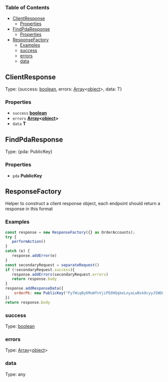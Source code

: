 <!-- Generated by documentation.js. Update this documentation by updating the source code. -->

### Table of Contents

*   [ClientResponse][1]
    *   [Properties][2]
*   [FindPdaResponse][3]
    *   [Properties][4]
*   [ResponseFactory][5]
    *   [Examples][6]
    *   [success][7]
    *   [errors][8]
    *   [data][9]

## ClientResponse

Type: {success: [boolean][10], errors: [Array][11]<[object][12]>, data: T}

### Properties

*   `success` **[boolean][10]**&#x20;
*   `errors` **[Array][11]<[object][12]>**&#x20;
*   `data` **T**&#x20;

## FindPdaResponse

Type: {pda: PublicKey}

### Properties

*   `pda` **PublicKey**&#x20;

## ResponseFactory

Helper to construct a client response object, each endpoint should return a response in this format

### Examples

```javascript
const response = new ResponseFactory({} as OrderAccounts);
try {
   performAction()
}
catch (e) {
   response.addError(e)
}
const secondaryRequest = separateRequest()
if (!secondaryRequest.success){
   response.addErrors(secondaryRequest.errors)
   return response.body
}
response.addResponseData({
    orderPk: new PublicKey("Fy7WiqBy6MuWfnVjiPE8HQqkeLnyaLwBsk8cyyJ5WD8X")
})
return response.body
```

### success

Type: [boolean][10]

### errors

Type: [Array][11]<[object][12]>

### data

Type: any

[1]: #clientresponse

[2]: #properties

[3]: #findpdaresponse

[4]: #properties-1

[5]: #responsefactory

[6]: #examples

[7]: #success

[8]: #errors

[9]: #data

[10]: https://developer.mozilla.org/docs/Web/JavaScript/Reference/Global_Objects/Boolean

[11]: https://developer.mozilla.org/docs/Web/JavaScript/Reference/Global_Objects/Array

[12]: https://developer.mozilla.org/docs/Web/JavaScript/Reference/Global_Objects/Object
